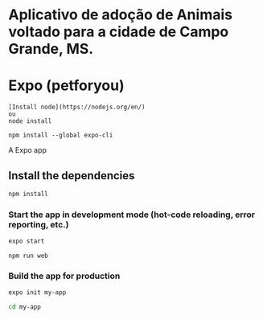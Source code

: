 # Aplicativo de adoção de Animais voltado para a cidade de Campo Grande, MS.

# Expo (petforyou)

``` requerimentos
[Install node](https://nodejs.org/en/)
ou
node install
```

```instalar expo
npm install --global expo-cli
```

A Expo app

## Install the dependencies
```bash
npm install
```

### Start the app in development mode (hot-code reloading, error reporting, etc.)
```bash
expo start
```

```
npm run web
```


### Build the app for production
```bash
expo init my-app 

cd my-app
```
